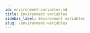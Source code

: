 ```yaml
---
id: environment-variables.md
title: Environment variables
sidebar_label: Environment variables
slug: /environment-variables
---
```

